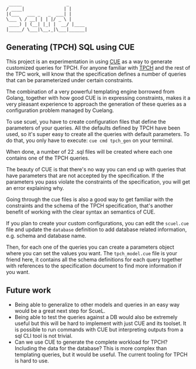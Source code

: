 
     _____                 _      
    / ____|               | |     
    |(___   ___ _   _  ___| |     
    \___ \ / __| | | |/ _ \ |     
     ____) | (__| |_| |  __/ |____
    |_____/ \___|\__,_|\___|______|

## Generating (TPCH) SQL using CUE

This project is an experimentation in using [CUE](https://cuelang.org/) as a way to generate customized queries for TPCH.
For anyone familiar with [TPCH](https://www.tpc.org/tpch/) and the rest of the TPC work, will know that the specification defines a number of queries that can be 
parameterized under certain constraints. 

The combination of a very powerful templating engine borrowed from Golang, together with how good CUE is in expressing constraints,
makes it a very pleasant experience to approach the generation of these queries as a configuration problem managed by Cuelang.

To use scuel, you have to create configuration files that define the parameters of your queries. All the defaults defined by TPCH
have been used, so it's super easy to create all the queries with default parameters. To do that, you only have to execute: `cue cmd tpch_gen` on your terminal.

When done, a number of 22 .sql files will be created where each one contains one of the TPCH queries.

The beauty of CUE is that there's no way you can end up with queries that have parameters that are not accepted by the specification. If the parameters you pass
violate the constraints of the specification, you will get an error explaining why.

Going through the cue files is also a good way to get familiar with the constraints and the schema of the TPCH specification, that's another benefit of working with the clear syntax an semantics of CUE.

If you plan to create your custom configurations, you can edit the `scuel.cue` file and update the `database` definition to add database related information, e.g. schema and database name.

Then, for each one of the queries you can create a parameters object where you can set the values you want. The `tpch_model.cue` file is your friend here, 
it contains all the schema definitions for each query together with references to the specification document to find more information if you want.

## Future work
* Being able to generalize to other models and queries in an easy way would be a great next step for ScueL. 
* Being able to test the queries against a DB would also be extremely useful but this will be hard to implement with just
CUE and its toolset. It is possible to run commands with CUE but interpreting outputs from a sql CLI tool is not trivial.
* Can we use CUE to generate the complete workload for TPCH? Including the data for the database? This is more complex than templating queries, but it would be useful. The current tooling for TPCH is hard to use.


